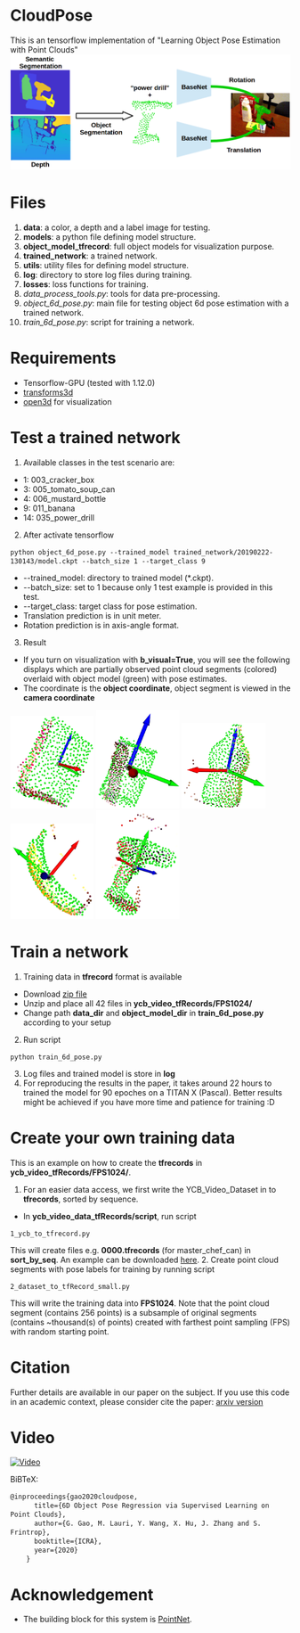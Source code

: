 # CloudPose
This is an tensorflow implementation of "Learning Object Pose Estimation with Point Clouds"
![](figure/System_fig.png?raw=true)
# Files
1. **data**: a color, a depth and a label image for testing.
2. **models**: a python file defining model structure.
3. **object_model_tfrecord**: full object models for visualization purpose.
4. **trained_network**: a trained network.
5. **utils**: utility files for defining model structure.
6. **log**: directory to store log files during training.
7. **losses**: loss functions for training.
8. *data_process_tools.py*: tools for data pre-processing.
9. *object_6d_pose.py*: main file for testing object 6d pose estimation with a trained network.
10. *train_6d_pose.py*: script for training a network.


# Requirements
* Tensorflow-GPU (tested with 1.12.0)
* [transforms3d](https://matthew-brett.github.io/transforms3d/)
* [open3d](http://www.open3d.org/docs/getting_started.html) for visualization

# Test a trained network
1. Available classes in the test scenario are: 
 * 1: 003_cracker_box
 * 3: 005_tomato_soup_can
 * 4: 006_mustard_bottle
 * 9: 011_banana
 * 14: 035_power_drill
2. After activate tensorflow
```
python object_6d_pose.py --trained_model trained_network/20190222-130143/model.ckpt --batch_size 1 --target_class 9
```
* --trained_model: directory to trained model (*.ckpt).
* --batch_size: set to 1 because only 1 test example is provided in this test.
* --target_class: target class for pose estimation.
* Translation prediction is in unit meter.
* Rotation prediction is in axis-angle format.
3. Result
* If you turn on visualization with **b_visual=True**, you will see the following displays which are partially observed point cloud segments (colored) overlaid with object model (green) with pose estimates. 
* The coordinate is the **object coordinate**, object segment is viewed in the **camera coordinate** 
<p float="center">
  <img src="/figure/1.png" width="150" />
  <img src="/figure/3.png" width="150" /> 
  <img src="/figure/4.png" width="150" />
  <img src="/figure/9.png" width="150" />
  <img src="/figure/14.png" width="150" />
</p>

# Train a network
1. Training data in **tfrecord** format is available
* Download [zip file](https://drive.google.com/file/d/10gvvJdllvl0mMGvpiwbZ8KEzVlJS2gyZ/view?usp=sharing)
* Unzip and place all 42 files in **ycb_video_tfRecords/FPS1024/**
* Change path **data_dir** and **object_model_dir** in **train_6d_pose.py** according to your setup
2. Run script
```
python train_6d_pose.py
```
3. Log files and trained model is store in **log**
4. For reproducing the results in the paper, it takes around 22 hours to trained the model for 90 epoches on a TITAN X (Pascal). Better results might be achieved if you have more time and patience for training :D

# Create your own training data
This is an example on how to create the **tfrecords** in **ycb_video_tfRecords/FPS1024/**.
1. For an easier data access, we first write the YCB_Video_Dataset in to **tfrecords**, sorted by sequence.
* In **ycb_video_data_tfRecords/script**, run script
```
1_ycb_to_tfrecord.py
```
This will create files e.g. **0000.tfrecords** (for master_chef_can) in **sort_by_seq**. An example can be downloaded [here](https://drive.google.com/file/d/1ZHT9cfa0siv3KGK-fpYhWh8X7pQVCKdU/view?usp=sharing).
2. Create point cloud segments with pose labels for training by running script
```
2_dataset_to_tfRecord_small.py
```
This will write the training data into **FPS1024**.
Note that the point cloud segment (contains 256 points) is a subsample of original segments (contains ~thousand(s) of points) created with farthest point sampling (FPS) with random starting point.
 
# Citation
Further details are available in our paper on the subject. If you use this code in an academic context, please consider cite the paper:
[arxiv version](https://arxiv.org/abs/2001.08942)

# Video
[![Video](https://img.youtube.com/vi/OhNMngzxFDQ/0.jpg)](https://www.youtube.com/watch?v=OhNMngzxFDQ)


BiBTeX:
```
@inproceedings{gao2020cloudpose,
      title={6D Object Pose Regression via Supervised Learning on Point Clouds},
      author={G. Gao, M. Lauri, Y. Wang, X. Hu, J. Zhang and S. Frintrop},
      booktitle={ICRA},
      year={2020}
    }
```

# Acknowledgement
* The building block for this system is [PointNet](https://github.com/charlesq34/pointnet).
